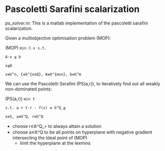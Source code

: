 # Pascoletti Sarafini scalarization

*ps_solver.m*: This is a matlab implementation of the pascoletti sarafini scalarization.

Given a multiobjective optimisation problem (MOP):

(MOP) `min C·x
s.t.`

`A·x ≦ b`

`x≧0`

`x∊ℝ^n, C∊ℝ^{nxQ}, A∊ℝ^{mxn}, b∊ℝ^m`

We can use the Pascoletti Serafini (PS(a,r)), to iteratively find out all weakly non-dominated points:

(PS(a,r)) `min t`

`s.t. a + t·r - f(x) ∊ ℝ^Q_≧`

`x∊S, a∊ℝ^Q, r∊ℝ^Q`

- choose r∊ℝ^Q_> to always attain a solution
- choose a∊ℝ^Q to be all points on hyperplane with negative gradient intersecting the Ideal point of (MOP)
  - limit the hyperplane at the lexmins
